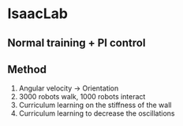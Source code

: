 # IsaacLab


## Normal training + PI control


## Method

1. Angular velocity -> Orientation
2. 3000 robots walk, 1000 robots interact
3. Curriculum learning on the stiffness of the wall
4. Curriculum learning to decrease the oscillations

